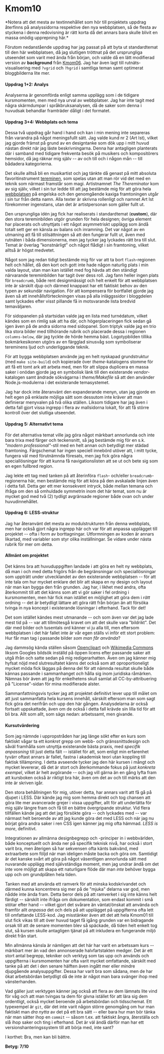 Kmom10
======

<p class="notice" markdown="1">
*Notera att det mesta av textinnehållet som hör till projektets uppdrag återfinns på analys&shy;sidorna respektive den nya webbplatsen, 
så de flesta av styckena i denna redovisning är rätt korta då det annars bara skulle blivit en massa onödig upprepning här.*
</p>

Förutom nedanstående uppdrag har jag passat på att byta ut standardtemat till den här webbplatsen, då jag slutligen tröttnat på det ursprungliga utseendet som varit med ända från början, 
och valde då en lätt modifierad version av **background** från [Kmom06](report/kmom06). Jag har även lagt till rutnäts&shy;visualisering med `?vgrid` och `?hgrid` 
i samtliga teman samt optimerat bloggbilderna lite mer.


#### Uppdrag 1+2: Analys

Analyserna är genomförda enligt samma upplägg som i de tidigare kursmomenten, men med nya urval av webbplatser. Jag har inte tagit med några skärmdumpar i språk&shy;bruks&shy;analysen, 
då de saker som denna i huvudsak behandlar framträder dåligt i det formatet.


#### Uppdrag 3+4: Webbplats och tema

Dessa två uppdrag går hand i hand och kan i min mening inte separeras från varandra på något meningsfullt sätt. 
Jag valde kund nr 2 (Art Ist), vilket jag gjorde främst på grund av en designtanke som dök upp i mitt huvud nästan direkt när jag läste beskrivningarna. 
Denna har antagligen planterats där i samband med tidigare frekventa besök på musikers och kompositörers hemsidor, då jag räknar mig själv -- av och till och i någon mån -- till bådadera kategorierna.

Det skulle alltså bli en musikartist och jag tänkte då genast på mitt absoluta favoritinstrument [tereminen](https://en.wikipedia.org/wiki/Theremin), 
som spelas utan att man rör vid det med en teknik som närmast framstår som magi. Artistnamnet *The Thereminator* kom av sig själv, 
vilket i sin tur ledde till att jag bestämde mig för att göra hela [webbplatsen](../../proj/htdocs) på engelska och den genomgående kaxiga framtoningen utgår i sin tur från detta namn. 
Alla texter är skrivna rollenligt och namnet Art Ist förekommer ingenstans, utan det är artistpersonan som gäller fullt ut.

Den ursprungliga idén jag fick har realiserats i standardtemat (**custom**), där den stora tereminbilden utgör grunden för hela designen; 
övriga element har placerats och utnyttjats i ett något asymmetriskt upplägg som ändå totalt sett ger en känsla av balans och inramning. 
Det var något av en utmaning att få till stilsättningen så att den fungerar fullt ut, även med rutnäten i båda dimensionerna, men jag tycker jag lyckades rätt bra till slut. 
Temat är överlag "konstnärligt" och något flådigt i sin framtoning, vilket alltså är högst medvetet.

Något som jag redan tidigt bestämde mig för var att ta bort `flash`-regionen helt och hållet, då den kort och gott inte hade någon naturlig plats i min valda layout, 
utan man kan istället med fog hävda att den ständigt närvarande tereminbilden har tagit över dess roll. Jag fann heller ingen plats för `breadcrumb`, 
både rent designmässigt och helt enkelt för att webbplatsen inte är särskilt djup och därmed knappast har ett faktiskt behov av den typen av sekundär navigation. 
För att kompensera för bortfallet gjorde jag även så att innehållsförteckningen visas på alla inläggssidor i bloggdelen samt lyckades efter visst pillande få in motsvarande lista bredvid temaväljaren.

För sidopanelen på startsidan valde jag en lista med turnédatum, vilket kändes som en rimlig sak att ha där, och högerplaceringen fick sedan gå igen även på de andra sidorna med sidopanel. 
Som triptyk valde jag en trio lika stora bilder med tillhörande rubrik och placerade dessa i regionen `columns-below`, där jag tyckte de hörde hemma bäst. 
Logotypbilden tillika bokmärkesikonen utgörs av en färgglad sinusvåg som symboliserar tereminens ljud och underliggande teknik.

För att bygga webbplatsen använde jag en helt nyskapad grundstruktur (med `make site-build`) och kopierade över *theme*-katalogens stomme för att få ett tomt ark att arbeta med, 
men för att slippa duplicera en massa saker i onödan gjorde jag en symbolisk länk till den existerande *vendor*-katalogen samt ändrade sökvägarna i *theme/Makefile* 
så att den använder Node.js-modulerna i det existerande temasystemet.

Jag har dock inte återanvänt den expanderande menyn, utan jag gjorde en helt egen på enklaste möjliga sätt som dessutom inte kräver att man definierar menyvalen på två olika ställen. 
Liksom tidigare har jag även i detta fall gjort vissa ingrepp i flera av mallsidorna lokalt, för att få större kontroll över det slutliga utseendet.


#### Uppdrag 5: Alternativt tema

För det alternativa temat ville jag göra något märkbart annorlunda och inte bara trixa med färger och teckensnitt, så jag bestämde mig för en s.k. *"modern professional"*-stil 
med en helt annan och betydligt mer städad framtoning. Färgschemat har ingen speciell innebörd utöver att, i mitt tycke, fungera väl med förutnämnda föresats, 
men jag fick göra några speciallösningar för att kunna få navigationslisten att se ut och bete sig som en egen fullbred region.

Jag lekte ett tag med tanken på att återinföra `flash`- och/eller `breadcrumb`-regionerna här, men bestämde mig för att köra på den avskalade linjen även i detta fall. 
Detta ger ett mer konsekvent intryck, både mellan temana och ifråga om den så omhuldade symmetrin inom det här temat, 
som nu är mycket god med två (2) tydligt avgränsade regioner både ovan och under huvud&shy;innehållet.


#### Uppdrag 6: LESS-struktur

Jag har återanvänt det mesta av modulstrukturen från denna webbplats, men har också gjort några ingrepp här och var för att anpassa upplägget till projektet -- 
ofta i form av borttagningar. Utformningen av koden är annars likartad, med variabler som styr olika inställningar. Se vidare under nästa rubrik för mer om detta.


#### Allmänt om projektet

Det känns bra att huvuduppgiften landade i att göra en helt ny webbplats, då man i och med detta frigörs från de begränsningar och speciallösningar som uppträtt under utvecklandet av den existerande webbplatsen -- 
för att inte tala om hur mycket enklare det blir att skapa en ny design och layout när man kan bygga den från grunden. Jag har, i likhet med andra, 
ofta återkommit till att det känns som att vi gör saker i fel ordning i kursmomenten, men här fick man istället en möjlighet att göra dem i *rätt* ordning -- 
det är betydligt lättare att göra rätt från början än att försöka tvinga in nya koncept i existerande lösningar i efterhand. Tack för det!

Det som istället kändes mest utmanande -- och som även var det jag lade mest tid på -- var att tillmötesgå kravet om att det skulle vara "bildrikt". 
Det där med bilder och tusentals ord känner vi ju alla till, men eftersom webbplatsen i det här fallet inte är vår egen ställs vi inför ett stort problem: Hur får man tag i passande bilder 
*som man får använda*?

Jag dammsög kända ställen såsom [Openclipart](https://openclipart.org/) och [Wikimedia Commons](https://commons.wikimedia.org/wiki/Main_Page) 
liksom Googles bildsök inställd på öppen licens efter passande saker att utgå ifrån och satte sedan på mig redigerarhatten. 
Även om jag känner mig hyfsat nöjd med slutresultatet känns det också som att oproportioneligt mycket möda fick läggas på denna del för att nämnda resultat skulle både kännas passande i sammanhanget 
*och* hålla sig inom juridiska råmärken. Nämnas bör även att jag för enkelhetens skull samlat all CC-by-attribuering på "License"-sidan för mina modifierade alster.

Sammanfattningsvis tycker jag att projektet definitivt lever upp till målet om att just sammanfatta hela kursens innehåll, 
särskilt eftersom man som sagt fick göra det nerifrån och upp den här gången. Analysdelarna är också fortsatt uppskattade, även om de också i detta fall krävde sin lilla tid för att bli bra. 
Allt som allt, som sägs nedan: arbetssamt, men givande.


#### Kursutvärdering

Som jag nämnde i uppropstråden har jag länge sökt efter en kurs som faktiskt vågar ta ett *konkret* grepp om webb- och gränssnittsdesign och såväl framhålla som utnyttja existerande bästa praxis, 
med *specifik anpassning* till just detta fält -- istället för att, som enligt min erfarenhet tyvärr oftast annars är fallet, fastna i akademisk teori utan koppling till faktisk tillämpning. 
I detta avseende tycker jag den här kursen i mångt och mycket levererar, då det är stort och återkommande fokus på just *konkreta exempel*, vilket är helt avgörande -- 
och jag vill gärna än en gång lyfta fram att kursboken också är riktigt bra här, även om det av och till märks att den inte är skriven igår.

Den stora behållningen för mig, utöver detta, har annars varit att få gå på djupet i LESS. Där kände jag mig som hemma direkt och tog chansen att göra lite mer avancerade grejer i vissa uppgifter, 
allt för att underlätta för mig själv längre fram och få till en bättre övergripande struktur. Vid flera tillfällen kände jag att det jag försökte göra -- och lyckades med -- 
var närmast helt beroende av att jag kunde göra det med LESS och när jag nu börjat göra andra saker i ren CSS igen känner jag mig ofta hämmad. *LESS is more*, definitivt.

Integrationen av allmänna designbegrepp och -principer in i webbvärlden, både konceptuellt och ända ner på specifik teknisk nivå, har också i stort varit bra, 
men återigen så har sekvensen ofta känts bakvänd, med extraarbete som följd när man ideligen måste backa och göra om. 
Samtidigt är det kanske svårt att göra på något väsentligen annorlunda sätt med nuvarande upplägg med självständiga moment, 
men jag undrar ändå om det inte vore möjligt att skapa ett naturligare flöde där man *inte* behöver bygga upp och om grundplåten hela tiden.

Tanken med att använda ett ramverk för att minska kodskrivandet och därmed kunna koncentrera sig mer på de "mjuka" delarna var god, men nådde inte ända fram. 
Detta beror dels på att ramverket i sig inte känns helt färdigt -- särskilt inte ifråga om dokumentation, som endast kommit i små stötar efter hand -- 
vilket gjort det svårare än väntat/<wbr>önskat att använda och framför allt *anpassa* det och dels på att upplägget på uppgifterna ofta lett till omfattande LESS-kod. 
Jag misstänker även att det att hela Kmom01 till slut fick vikas till att över huvud taget få igång grunden var en bidragande orsak till att de senare momenten blev så späckade, 
då tiden helt enkelt tog slut, så kursen skulle antagligen tjänat på att inkludera en fungerande miljö direkt från start.

Min allmänna känsla är nämligen att det här har varit en arbetssam kurs -- märkbart mer än vad den annonserade halvfartstakten medger. Det är ett stort antal begrepp, 
tekniker och verktyg som tas upp och används och uppgifterna i kursmomenten har ofta varit mycket omfattande, 
särskilt med tanke på att det i den senare hälften även ingått mer eller mindre djupgående analysuppgifter. Dessa har varit bra som sådana, 
men de har ökat arbetsbördan betydligt då de inte är något man bara svänger ihop med vänsterhanden.

Vad gäller just verktygen känner jag också att flera av dem lämnats lite vind för våg och att man tvingas ta dem för givna istället för att lära sig dem ordentligt, 
också mycket beroende på arbetsbördan och tidsschemat. Ett typexempel är `git`, där det inte varit någon större genomgång om hur man faktiskt man *dra nytta* av det på ett bra sätt -- 
eller bara hur man bör tänka när man sätter ihop en `commit` -- såsom t.ex. att faktiskt ångra, återställa och slå ihop saker och ting i efterhand. 
Det är väl ändå därför man har ett versionshanteringssystem till att börja med, inte sant?

I korthet: Bra, men kan bli bättre.

**Betyg: 7/10**
